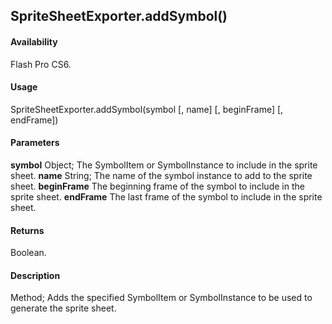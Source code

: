 ## SpriteSheetExporter.addSymbol()

#### Availability

Flash Pro CS6.

#### Usage

SpriteSheetExporter.addSymbol(symbol [, name] [, beginFrame] [, endFrame])

#### Parameters

**symbol** Object; The SymbolItem or SymbolInstance to include in the sprite sheet.
**name** String; The name of the symbol instance to add to the sprite sheet.
**beginFrame** The beginning frame of the symbol to include in the sprite sheet.
**endFrame** The last frame of the symbol to include in the sprite sheet.

#### Returns

Boolean.

#### Description

Method; Adds the specified SymbolItem or SymbolInstance to be used to generate the sprite sheet.
